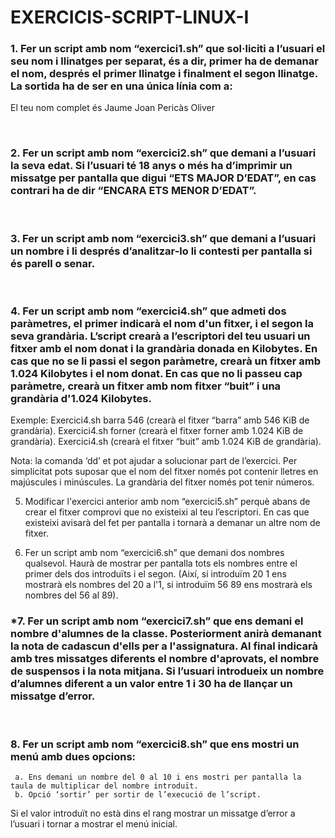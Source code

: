 # EXERCICIS-SCRIPT-LINUX-I

### **1. Fer un script amb nom “exercici1.sh” que sol·liciti a l’usuari el seu nom i llinatges per separat, és a dir, primer ha de demanar el nom, després el primer llinatge i finalment el segon llinatge. La sortida ha de ser en una única línia com a:**

El teu nom complet és Jaume Joan Pericàs Oliver

<br>

### **2. Fer un script amb nom “exercici2.sh” que demani a l’usuari la seva edat. Si l’usuari té 18 anys o més ha d’imprimir un missatge per pantalla que digui “ETS MAJOR D’EDAT”, en cas contrari ha de dir “ENCARA ETS MENOR D’EDAT”.**

<br>

### **3. Fer un script amb nom “exercici3.sh” que demani a l’usuari un nombre i li després d’analitzar-lo li contesti per pantalla si és parell o senar.**
<br>

### **4. Fer un script amb nom “exercici4.sh” que admeti dos paràmetres, el primer indicarà el nom d'un fitxer, i el segon la seva grandària. L’script crearà a l’escriptori del teu usuari un fitxer amb el nom donat i la grandària donada en Kilobytes. En cas que no se li passi el segon paràmetre, crearà un fitxer amb 1.024 Kilobytes i el nom donat. En cas que no li passeu cap paràmetre, crearà un fitxer amb nom fitxer “buit” i una grandària d'1.024 Kilobytes.**


Exemple:
Exercici4.sh barra 546 (crearà el fitxer “barra” amb 546 KiB de grandària).
Exercici4.sh forner (crearà el fitxer forner amb 1.024 KiB de grandària).
Exercici4.sh (crearà el fitxer “buit” amb 1.024 KiB de grandària).


Nota: la comanda ‘dd’ et pot ajudar a solucionar part de l’exercici. Per simplicitat pots suposar que el nom del fitxer només pot contenir lletres en majúscules i minúscules. La grandària del fitxer només pot tenir números.


5. Modificar l'exercici anterior amb nom “exercici5.sh” perquè abans de crear el fitxer comprovi que no existeixi al teu l’escriptori. En cas que existeixi avisarà del fet per pantalla i tornarà a demanar un altre nom de fitxer.

6. Fer un script amb nom “exercici6.sh” que demani dos nombres qualsevol. Haurà de mostrar per pantalla tots els nombres entre el primer dels dos introduïts i el segon. (Així, si introduïm 20 1 ens mostrarà els nombres del 20 a l'1, si introduïm 56 89 ens mostrarà els nombres del 56 al 89).

### ***7. Fer un script amb nom “exercici7.sh” que ens demani el nombre d'alumnes de la classe. Posteriorment anirà demanant la nota de cadascun d'ells per a l'assignatura. Al final indicarà amb tres missatges diferents el nombre d'aprovats, el nombre de suspensos i la nota mitjana. Si l’usuari introdueix un nombre d’alumnes diferent a un valor entre 1 i 30 ha de llançar un missatge d’error.**

<br>

### **8. Fer un script amb nom “exercici8.sh” que ens mostri un menú amb dues opcions:**

     a. Ens demani un nombre del 0 al 10 i ens mostri per pantalla la taula de multiplicar del nombre introduït.
     b. Opció ‘sortir’ per sortir de l’execució de l’script.


Si el valor introduït no està dins el rang mostrar un missatge d’error a l’usuari i tornar a mostrar el menú inicial.